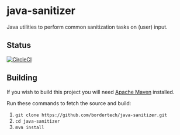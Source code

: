 # java-sanitizer

Java utilities to perform common sanitization tasks on (user) input.

## Status

[![CircleCI](https://circleci.com/gh/BorderTech/java-sanitizer.svg?style=svg)](https://circleci.com/gh/BorderTech/java-sanitizer)

## Building

If you wish to build this project you will need [Apache Maven](https://maven.apache.org/) installed.

Run these commands to fetch the source and build:

1. `git clone https://github.com/bordertech/java-sanitizer.git`
2. `cd java-sanitizer`
3. `mvn install`
